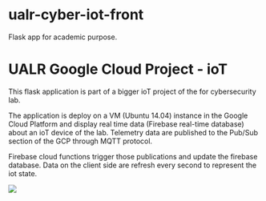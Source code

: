 # ualr-cyber-iot-front
Flask app for academic purpose.

# UALR Google Cloud Project - ioT

This flask application is part of a bigger ioT project of the for cybersecurity lab.

The application is deploy on a VM (Ubuntu 14.04) instance in the Google Cloud Platform 
and display real time data (Firebase real-time database) about an ioT device of the lab. Telemetry data are published 
to the Pub/Sub section of the GCP through MQTT protocol.

Firebase cloud functions trigger those publications and update the firebase database. Data on the client side are refresh 
every second to represent the iot state.

![](screenshot_shot.png)
